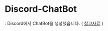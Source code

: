 # Discord-ChatBot

: Discord에서 ChatBot을 생성했습니다. ( [참고자료](https://www.youtube.com/watch?v=jATRl7_DD4g&t=1s) )